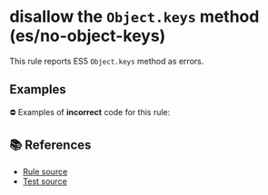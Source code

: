 # disallow the `Object.keys` method (es/no-object-keys)

This rule reports ES5 `Object.keys` method as errors.

## Examples

⛔ Examples of **incorrect** code for this rule:

<eslint-playground type="bad" code="/*eslint es/no-object-keys: error */
const keys = Object.keys(obj)
" />

## 📚 References

- [Rule source](https://github.com/mysticatea/eslint-plugin-es/blob/v2.0.0/lib/rules/no-object-keys.js)
- [Test source](https://github.com/mysticatea/eslint-plugin-es/blob/v2.0.0/tests/lib/rules/no-object-keys.js)
